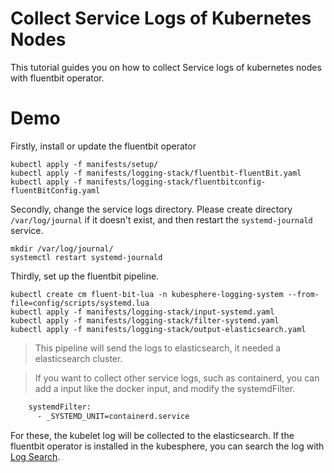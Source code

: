 # Collect Service Logs of Kubernetes Nodes

This tutorial guides you on how to collect Service logs of kubernetes nodes with fluentbit operator.

# Demo

Firstly, install or update the fluentbit operator

```shell
kubectl apply -f manifests/setup/
kubectl apply -f manifests/logging-stack/fluentbit-fluentBit.yaml
kubectl apply -f manifests/logging-stack/fluentbitconfig-fluentBitConfig.yaml
```

Secondly, change the service logs directory. 
Please create directory `/var/log/journal` if it doesn't exist, and then restart the `systemd-journald` service.

```shell
mkdir /var/log/journal/
systemctl restart systemd-journald
```

Thirdly, set up the fluentbit pipeline. 

```shell
kubectl create cm fluent-bit-lua -n kubesphere-logging-system --from-file=config/scripts/systemd.lua
kubectl apply -f manifests/logging-stack/input-systemd.yaml
kubectl apply -f manifests/logging-stack/filter-systemd.yaml
kubectl apply -f manifests/logging-stack/output-elasticsearch.yaml
```

> This pipeline will send the logs to elasticsearch, it needed a elasticsearch cluster.


> If you want to collect other service logs, such as containerd, you can add a input like the docker input, 
> and modify the systemdFilter.

```bash
    systemdFilter:
      - _SYSTEMD_UNIT=containerd.service
```

For these, the kubelet log will be collected to the elasticsearch. If the fluentbit operator is installed in the 
kubesphere, you can search the log with [Log Search](https://v3-0.docs.fluent.io/docs/toolbox/log-query/).